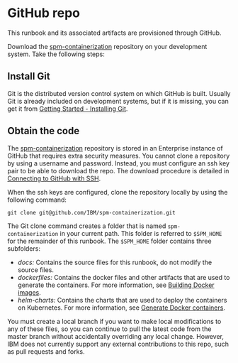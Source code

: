 # GitHub repo

This runbook and its associated artifacts are provisioned through GitHub.

Download the [spm-containerization](https://github.com/IBM/spm-containerization)
repository on your development system. Take the following steps:

## Install Git

Git is the distributed version control system on which GitHub is built. Usually Git is already included on development systems, but if it is missing, you can get it from [Getting Started - Installing Git](https://git-scm.com/book/en/v2/Getting-Started-Installing-Git).

## Obtain the code

The [spm-containerization](https://github.com/IBM/spm-containerization) repository is stored in an Enterprise instance of GitHub that requires extra security measures.
You cannot clone a repository by using a username and password. Instead, you must configure an ssh key pair to be able to download the repo.
The download procedure is detailed in [Connecting to GitHub with SSH](https://help.github.com/en/enterprise/2.16/user/authenticating-to-github/connecting-to-github-with-ssh).

When the ssh keys are configured, clone the repository locally by using the following command:

```shell
git clone git@github.com/IBM/spm-containerization.git
```

The Git clone command creates a folder that is named `spm-containerization` in your current path. This folder is referred to `$SPM_HOME` for the remainder of this runbook. The `$SPM_HOME` folder contains three subfolders:

* *docs:* Contains the source files for this runbook, do not modify the source files.
* *dockerfiles:* Contains the docker files and other artifacts that are used to generate the containers. For more information, see [Building Docker images](../02-BUILD-CONTAINERS/build_docker.md).
* *helm-charts:* Contains the charts that are used to deploy the containers on Kubernetes. For more information, see [Generate Docker containers](../03-DEPLOYMENT/hc_preparation.md).

You must create a local branch if you want to make local modifications to any of these files,
so you can continue to pull the latest code from the master branch without accidentally overriding any local change.
However, IBM does not currently support any external contributions to this repo, such as pull requests and forks.
